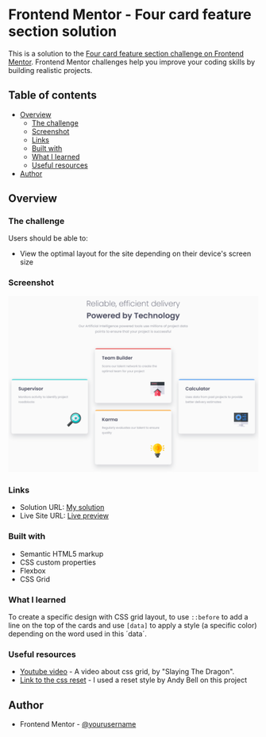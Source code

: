 # Frontend Mentor - Four card feature section solution

This is a solution to the [Four card feature section challenge on Frontend Mentor](https://www.frontendmentor.io/challenges/four-card-feature-section-weK1eFYK). Frontend Mentor challenges help you improve your coding skills by building realistic projects. 

## Table of contents

- [Overview](#overview)
  - [The challenge](#the-challenge)
  - [Screenshot](#screenshot)
  - [Links](#links)
  - [Built with](#built-with)
  - [What I learned](#what-i-learned)
  - [Useful resources](#useful-resources)
- [Author](#author)

## Overview

### The challenge

Users should be able to:

- View the optimal layout for the site depending on their device's screen size

### Screenshot

![](./screenshot.png)


### Links

- Solution URL: [My solution](https://your-solution-url.com)
- Live Site URL: [Live preview](https://your-live-site-url.com)

### Built with

- Semantic HTML5 markup
- CSS custom properties
- Flexbox
- CSS Grid

### What I learned

To create a specific design with CSS grid layout, to use `::before` to add a line on the top of the cards and use `[data]` to apply a style (a specific color) depending on the word used in this ´data´.

### Useful resources

- [Youtube video](https://www.youtube.com/watch?v=EiNiSFIPIQE) - A video about css grid, by "Slaying The Dragon".
- [Link to the css reset](https://piccalil.li/blog/a-more-modern-css-reset/) - I used a reset style by Andy Bell on this project


## Author

- Frontend Mentor - [@yourusername](https://www.frontendmentor.io/profile/Divadovitch)

